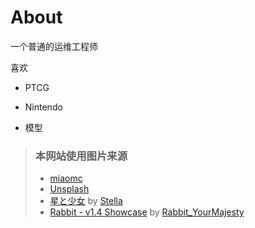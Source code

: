 # About

一个普通的运维工程师

喜欢

* PTCG

* Nintendo

* 模型

> ### 本网站使用图片来源
> - [miaomc](https://api.miaomc.cn/image/)
> - [Unsplash](https://unsplash.com/)
> - [星と少女](https://www.pixiv.net/artworks/108916539) by [Stella](https://www.pixiv.net/users/93273965)
> - [Rabbit - v1.4 Showcase](https://civitai.com/posts/586908) by [Rabbit_YourMajesty](https://civitai.com/user/Rabbit_YourMajesty)